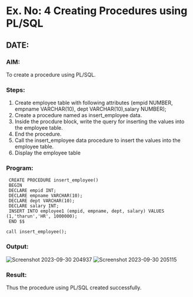# Ex. No: 4 Creating Procedures using PL/SQL

## DATE:

### AIM:
To create a procedure using PL/SQL.

### Steps:
1. Create employee table with following attributes (empid NUMBER, empname VARCHAR(10), dept VARCHAR(10),salary NUMBER);
2. Create a procedure named as insert_employee data.
3. Inside the procdure block, write the query for inserting the values into the employee table.
4. End the procedure.
5. Call the insert_employee data procedure to insert the values into the employee table.
6. Display the employee table

### Program:
``` DELIMITER $$
 CREATE PROCEDURE insert_employee()
 BEGIN
 DECLARE empid INT;
 DECLARE empname VARCHAR(10);
 DECLARE dept VARCHAR(10);
 DECLARE salary INT;
 INSERT INTO employee1 (empid, empname, dept, salary) VALUES (1,'tharun','HR', 1000000);
 END $$

call insert_employee();
```

### Output:
![Screenshot 2023-09-30 204937](https://github.com/Saravana-kumar369/Ex-No-4-Creating-Procedures-using-PL-SQL/assets/117925254/d653772e-eb59-48df-9113-6a0f987e60d1)
![Screenshot 2023-09-30 205115](https://github.com/Saravana-kumar369/Ex-No-4-Creating-Procedures-using-PL-SQL/assets/117925254/b4b30cb1-70bd-4b88-8030-7aaf80e27320)



### Result:
Thus the procedure using PL/SQL created successfully.
